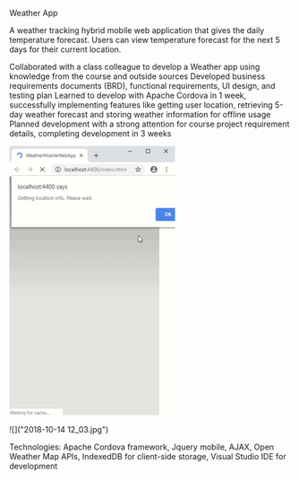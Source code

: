 
Weather App

A weather tracking hybrid mobile web application that gives the daily temperature forecast. Users can view temperature forecast for the next 5 days for their current location. 

Collaborated with a class colleague to develop a Weather app using knowledge from the course and outside sources
Developed business requirements documents (BRD), functional requirements, UI design, and testing plan
Learned to develop with Apache Cordova in 1 week, successfully implementing features like getting user location, retrieving 5-day weather forecast and storing weather information for offline usage
Planned development with a strong attention for course project requirement details, completing development in 3 weeks 

![](app-walk-through.gif) 


![]("2018-10-14 12_03.jpg") 

Technologies: Apache Cordova framework, Jquery mobile, AJAX, Open Weather Map APIs, IndexedDB  for client-side storage, Visual Studio IDE for development 
